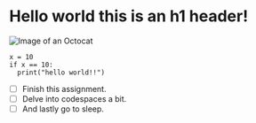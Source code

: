 # Hello world this is an h1 header!

![Image of an Octocat](https://i.imgur.com/Pj9LsPV.png)

```
x = 10
if x == 10:
  print("hello world!!")
```

- [ ] Finish this assignment.
- [ ] Delve into codespaces a bit.
- [ ] And lastly go to sleep.
